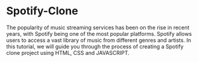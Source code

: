 # Spotify-Clone
The popularity of music streaming services has been on the rise in recent years, with Spotify being one of the most popular platforms. Spotify allows users to access a vast library of music from different genres and artists. In this tutorial, we will guide you through the process of creating a Spotify clone project using HTML, CSS and JAVASCRIPT.
